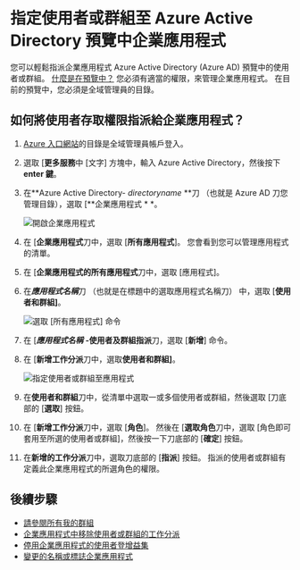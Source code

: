 <properties
    pageTitle="指定使用者或群組至 Azure Active Directory 預覽中企業應用程式 |Microsoft Azure"
    description="如何選取企業應用程式為其指定使用者或群組 Azure Active Directory 中"
    services="active-directory"
    documentationCenter=""
    authors="curtand"
    manager="femila"
    editor=""/>

<tags
    ms.service="active-directory"
    ms.workload="identity"
    ms.tgt_pltfrm="na"
    ms.devlang="na"
    ms.topic="article"
    ms.date="10/03/2016"
    ms.author="curtand"/>

# <a name="assign-a-user-or-group-to-an-enterprise-app-in-azure-active-directory-preview"></a>指定使用者或群組至 Azure Active Directory 預覽中企業應用程式

您可以輕鬆指派企業應用程式 Azure Active Directory (Azure AD) 預覽中的使用者或群組。 [什麼是在預覽中？](active-directory-preview-explainer.md) 您必須有適當的權限，來管理企業應用程式。 在目前的預覽中，您必須是全域管理員的目錄。

## <a name="how-do-i-assign-user-access-to-an-enterprise-app"></a>如何將使用者存取權限指派給企業應用程式？

1. [Azure 入口網站](https://portal.azure.com)的目錄是全域管理員帳戶登入。

2. 選取 [**更多服務**中 [文字] 方塊中，輸入 Azure Active Directory，然後按下**enter 鍵**。

3. 在**Azure Active Directory- *directoryname* **刀 （也就是 Azure AD 刀您管理目錄），選取 [**企業應用程式 * *。

    ![開啟企業應用程式](./media/active-directory-coreapps-assign-user-azure-portal/open-enterprise-apps.png)

4. 在 [**企業應用程式**刀中，選取 [**所有應用程式**]。 您會看到您可以管理應用程式的清單。

5. 在 [**企業應用程式的所有應用程式**刀中，選取 [應用程式]。

6. 在***應用程式名稱***刀 （也就是在標題中的選取應用程式名稱刀） 中，選取 [**使用者和群組]**。

    ![選取 [所有應用程式] 命令](./media/active-directory-coreapps-assign-user-azure-portal/select-app-users.png)

7. 在 [***應用程式名稱*** **-使用者及群組指派**刀，選取 [**新增**] 命令。

8. 在 [**新增工作分派**刀中，選取**使用者和群組]**。

    ![指定使用者或群組至應用程式](./media/active-directory-coreapps-assign-user-azure-portal/assign-users.png)

9. 在**使用者和群組**刀中，從清單中選取一或多個使用者或群組，然後選取 [刀底部的 [**選取**] 按鈕。

10. 在 [**新增工作分派**刀中，選取 [**角色**]。 然後在 [**選取角色**刀中，選取 [角色即可套用至所選的使用者或群組]，然後按一下刀底部的 [**確定**] 按鈕。

11. 在**新增的工作分派**刀中，選取刀底部的 [**指派**] 按鈕。 指派的使用者或群組有定義此企業應用程式的所選角色的權限。

## <a name="next-steps"></a>後續步驟

- [請參閱所有我的群組](active-directory-groups-view-azure-portal.md)
- [企業應用程式中移除使用者或群組的工作分派](active-directory-coreapps-remove-assignment-azure-portal.md)
- [停用企業應用程式的使用者登增益集](active-directory-coreapps-disable-app-azure-portal.md)
- [變更的名稱或標誌企業應用程式](active-directory-coreapps-change-app-logo-user-azure-portal.md)

